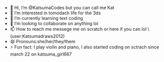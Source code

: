 - 👋 Hi, I’m @KatsumaCodes but you can call me Kat
- 👀 I’m interested in tomodach life for the 3ds
- 🌱 I’m currently learning text coding
- 💞️ I’m looking to collaborate on anything lol
- 📫 How to reach me messege me on scratch or here if you can lol \ (user:Katsumadraws2012)
- 😄 Pronouns:she/her/they/them
- ⚡ Fun fact: I play violin and piano, I also started coding on sctrach since march 22 on katsuma_girl667

<!---
KatsumaCodes/KatsumaCodes is a ✨ special ✨ repository because its `README.md` (this file) appears on your GitHub profile.
You can click the Preview link to take a look at your changes.
--->

